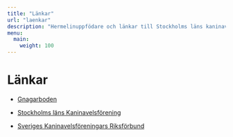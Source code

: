 ```yaml
---
title: "Länkar"
url: "laenkar"
description: "Hermelinuppfödare och länkar till Stockholms läns kaninavelsförening och Sveriges kaninavelsföreningars riksförbund."
menu:
  main:
    weight: 100
---
```


# Länkar

* [Gnagarboden](http://www.gnagarboden.se/)

* [Stockholms läns Kaninavelsförening](http://www.stockholmskaf.se/)

* [Sveriges Kaninavelsföreningars Riksförbund](http://www.skaf.cybersite.nu)
